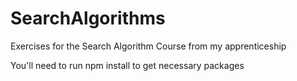 # SearchAlgorithms
Exercises for the Search Algorithm Course from my apprenticeship

You'll need to run npm install to get necessary packages
